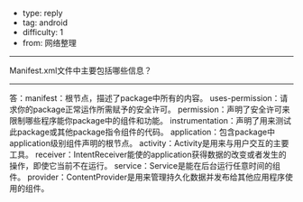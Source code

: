 - type: reply
- tag: android
- difficulty:  1
- from: 网络整理

--------

Manifest.xml文件中主要包括哪些信息？

---------

答：manifest：根节点，描述了package中所有的内容。
uses-permission：请求你的package正常运作所需赋予的安全许可。
permission：声明了安全许可来限制哪些程序能你package中的组件和功能。
instrumentation：声明了用来测试此package或其他package指令组件的代码。
application：包含package中application级别组件声明的根节点。
activity：Activity是用来与用户交互的主要工具。
receiver：IntentReceiver能使的application获得数据的改变或者发生的操作，即使它当前不在运行。
service：Service是能在后台运行任意时间的组件。
provider：ContentProvider是用来管理持久化数据并发布给其他应用程序使用的组件。

